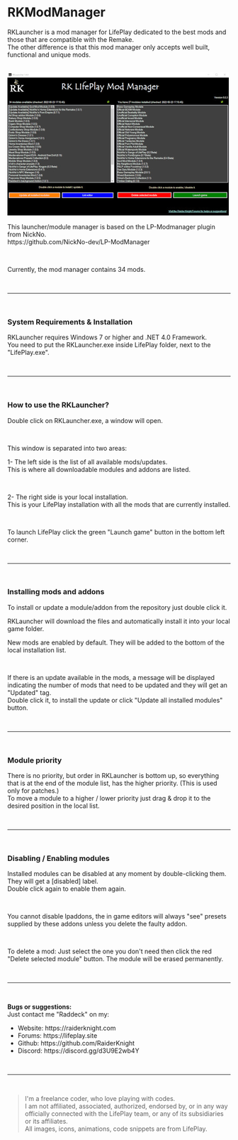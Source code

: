 # RKModManager
<p>RKLauncher is a mod manager for LifePlay dedicated to the best mods and those that are compatible with the Remake.<br>
The other difference is that this mod manager only accepts well built, functional and unique mods.</p>
<br>
<img src="https://github.com/RaiderKnight/RKModManager/blob/main/RKLauncher_screenshot.jpg" alt"screenshot" />
<br>
<p>This launcher/module manager is based on the LP-Modmanager plugin from NickNo.<br>
https://github.com/NickNo-dev/LP-ModManager</p>
<br>
<p>Currently, the mod manager contains 34 mods.</p>
<br>
<hr>
<br>
<h3>System Requirements & Installation</h3>
<p>RKLauncher requires Windows 7 or higher and .NET 4.0 Framework.<br>
You need to put the RKLauncher.exe inside LifePlay folder, next to the "LifePlay.exe".</p>
<br>
<hr>
<br>
<h3>How to use the RKLauncher?</h3>
<p>Double click on RKLauncher.exe, a window will open.</p>
<br>
<p>This window is separated into two areas:</p>
<p>1- The left side is the list of all available mods/updates. <br>
This is where all downloadable modules and addons are listed.</p>
<br>
<p>2- The right side is your local installation.<br>
This is your LifePlay installation with all the mods that are currently installed.</p>
<br>
<p>To launch LifePlay click the green "Launch game" button in the bottom left corner.</p>
<br>
<hr>
<br>
<h3>Installing mods and addons</h3>
<p>To install or update a module/addon from the repository just double click it. </p>
<p>RKLauncher will download the files and automatically install it into your local game folder.</p>
<p>New mods are enabled by default. They will be added to the bottom of the local installation list.</p>
<br>
<p>If there is an update available in the mods, a message will be displayed indicating the number of mods that need to be updated and they will get an "Updated" tag.<br>
Double click it, to install the update or click "Update all installed modules" button.</p>
<br>
<hr>
<br>
<h3>Module priority</h3>
<p>There is no priority, but order in RKLauncher is bottom up, so everything that is at the end of the module list, has the higher priority. (This is used only for patches.)<br>
To move a module to a higher / lower priority just drag & drop it to the desired position in the local list.</p>
<br>
<hr>
<br>
<h3>Disabling / Enabling modules</h3>
<p>Installed modules can be disabled at any moment by double-clicking them. They will get a [disabled] label.<br>
Double click again to enable them again.</p>
<br>
<p>You cannot disable lpaddons, the in game editors will always "see" presets supplied by these addons unless you delete the faulty addon.</p>
<br>
<p>To delete a mod: Just select the one you don't need then click the red "Delete selected module" button. The module will be erased permanently.</p>
<br>
<hr>
<br>
<p><strong>Bugs or suggestions:</strong><br>
Just contact me "Raddeck" on my:</p>
<ul><li>Website: https://raiderknight.com</li>
<li>Forums: https://lifeplay.site</li>
<li>Github: https://github.com/RaiderKnight</li>
<li>Discord: https://discord.gg/d3U9E2wb4Y</li></ul>
<br>
<hr>
<br>
<blockquote> I'm a freelance coder, who love playing with codes.<br>
I am not affiliated, associated, authorized, endorsed by, or in any way officially connected with the LifePlay team, or any of its subsidiaries or its affiliates.<br>
All images, icons, animations, code snippets are from LifePlay.</blockquote>